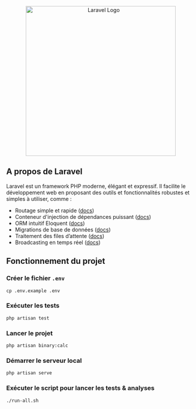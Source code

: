 <p align="center"><a href="https://laravel.com" target="_blank"><img src="https://raw.githubusercontent.com/laravel/art/master/logo-lockup/5%20SVG/2%20CMYK/1%20Full%20Color/laravel-logolockup-cmyk-red.svg" width="400" alt="Laravel Logo"></a></p>

## A propos de Laravel

Laravel est un framework PHP moderne, élégant et expressif. Il facilite le développement web en proposant des outils et fonctionnalités robustes et simples à utiliser, comme :

- Routage simple et rapide ([docs](https://laravel.com/docs/routing))
- Conteneur d'injection de dépendances puissant ([docs](https://laravel.com/docs/container))
- ORM intuitif Eloquent ([docs](https://laravel.com/docs/eloquent))
- Migrations de base de données ([docs](https://laravel.com/docs/migrations))
- Traitement des files d’attente ([docs](https://laravel.com/docs/queues))
- Broadcasting en temps réel ([docs](https://laravel.com/docs/broadcasting))

## Fonctionnement du projet

### Créer le fichier `.env`

`cp .env.example .env`

### Exécuter les tests

`php artisan test`

### Lancer le projet

`php artisan binary:calc`

### Démarrer le serveur local

`php artisan serve`

### Exécuter le script pour lancer les tests & analyses

`./run-all.sh`
